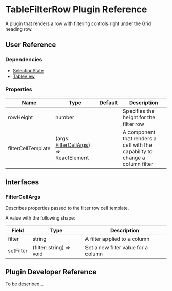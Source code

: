 # TableFilterRow Plugin Reference

A plugin that renders a row with filtering controls right under the Grid heading row.

## User Reference

### Dependencies

- [SelectionState](selection-state.md)
- [TableView](table-view.md)

### Properties

Name | Type | Default | Description
-----|------|---------|------------
rowHeight | number | | Specifies the height for the filter row
filterCellTemplate | (args: [FilterCellArgs](#filter-cell-args)) => ReactElement | | A component that renders a cell with the capability to change a column filter

## Interfaces

### <a name="filter-cell-args"></a>FilterCellArgs

Describes properties passed to the filter row cell template.

A value with the following shape:

Field | Type | Description
------|------|------------
filter | string | A filter applied to a column
setFilter | (filter: string) => void | Set a new filter value for a column

## Plugin Developer Reference

To be described...
